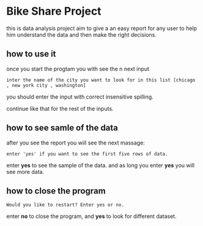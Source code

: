 # Bike Share Project

this is data analysis project aim to give a an easy report for any user 
to help him understand the data and then make the right decisions.

## how to use it 

once you start the progtam you with see the n next input

`inter the name of the city you want to look for in this list [chicago , new york city , washington]`

you should enter the input with correct insensitive spilling.

continue like that for the rest of the inputs.

## how to see samle of the data

after you see the report you wiil see the next massage:

`enter 'yes' if you want to see the first five rows of data.`

enter **yes** to see the sample of the data.
and as long you enter **yes** you will see more data.

## how to close the program
`Would you like to restart? Enter yes or no.`

enter **no** to close the program, and **yes** to look for different dataset.

